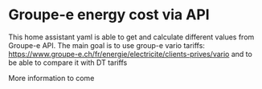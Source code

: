 # Groupe-e energy cost via API
This home assistant yaml is able to get and calculate different values from Groupe-e API. The main goal is to use group-e vario tariffs: https://www.groupe-e.ch/fr/energie/electricite/clients-prives/vario
and to be able to compare it with DT tariffs

More information to come

